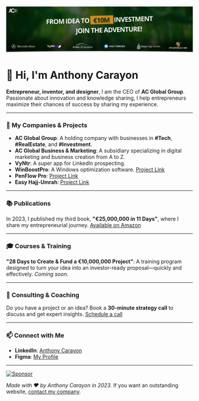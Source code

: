 ![banner](https://github.com/antho8101/.github/blob/main/Banni%C3%A8re%20Git.png?raw=true)

# 👋 Hi, I'm Anthony Carayon

**Entrepreneur, inventor, and designer**, I am the CEO of **AC Global Group**. Passionate about innovation and knowledge sharing, I help entrepreneurs maximize their chances of success by sharing my experience.

---

### 🏢 **My Companies & Projects**

- **AC Global Group**: A holding company with businesses in **#Tech**, **#RealEstate**, and **#Investment**.
- **AC Global Business & Marketing**: A subsidiary specializing in digital marketing and business creation from A to Z.
- **VyNtr**: A super app for LinkedIn prospecting.
- **WinBoostPro**: A Windows optimization software. [Project Link](https://winboostpro.com/)
- **PenFlow Pro**: [Project Link](https://penflowpro.com)
- **Easy Hajj-Umrah**: [Project Link](#)

---

### 📚 **Publications**

In 2023, I published my third book, **"€25,000,000 in 11 Days"**, where I share my entrepreneurial journey. [Available on Amazon](https://www.amazon.fr/dp/B0CGGKBKN9)

---

### 🎓 **Courses & Training**

**"28 Days to Create & Fund a €10,000,000 Project"**: A training program designed to turn your idea into an investor-ready proposal—quickly and effectively. *Coming soon.*

---

### 💼 **Consulting & Coaching**

Do you have a project or an idea? Book a **30-minute strategy call** to discuss and get expert insights. [Schedule a call](https://calendly.com/bettercallantho/30min?month=2025-02)

---

### 📫 **Connect with Me**

- **LinkedIn**: [Anthony Carayon](https://www.linkedin.com/in/anthony-carayon/)
- **Figma**: [My Profile](https://figma.com)

---

[![Sponsor](https://img.shields.io/badge/Sponsor-Me-%23ea4aaa?style=for-the-badge&logo=github)](https://github.com/sponsors/antho8101)

*Made with ❤️ by Anthony Carayon in 2023.* If you want an outstanding website, [contact my company](https://acglobalbusiness.com).
